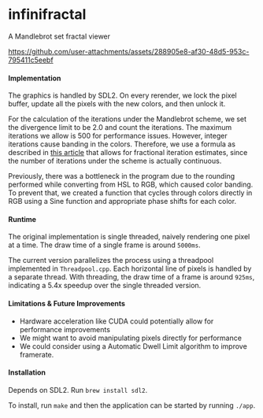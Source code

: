# infinifractal

A Mandlebrot set fractal viewer

https://github.com/user-attachments/assets/288905e8-af30-48d5-953c-795411c5eebf

#### Implementation

The graphics is handled by SDL2. On every rerender, we lock the pixel buffer, update all the pixels with the new colors, and then unlock it.

For the calculation of the iterations under the Mandlebrot scheme, we set the divergence limit to be 2.0 and count the iterations. The maximum
iterations we allow is 500 for performance issues. However, integer iterations cause banding in the colors. Therefore, we use a formula as described in 
[this article](https://rubenvannieuwpoort.nl/posts/smooth-iteration-count-for-the-mandelbrot-set) that allows for fractional iteration estimates, 
since the number of iterations under the scheme is actually continuous.

Previously, there was a bottleneck in the program due to the rounding performed while converting from HSL to RGB, which caused color banding. To prevent that, we created
a function that cycles through colors directly in RGB using a Sine function and appropriate phase shifts for each color.

#### Runtime

The original implementation is single threaded, naively rendering one pixel at a time. The draw time of a single frame is around `5000ms`.

The current version parallelizes the process using a threadpool implemented in `Threadpool.cpp`. Each horizontal line of pixels is handled by a separate thread.
With threading, the draw time of a frame is around `925ms`, indicating a 5.4x speedup over the single threaded version.

#### Limitations & Future Improvements

- Hardware acceleration like CUDA could potentially allow for performance improvements
- We might want to avoid manipulating pixels directly for performance
- We could consider using a Automatic Dwell Limit algorithm to improve framerate.

#### Installation

Depends on SDL2. Run `brew install sdl2`.

To install, run `make` and then the application can be started by running `./app`.
